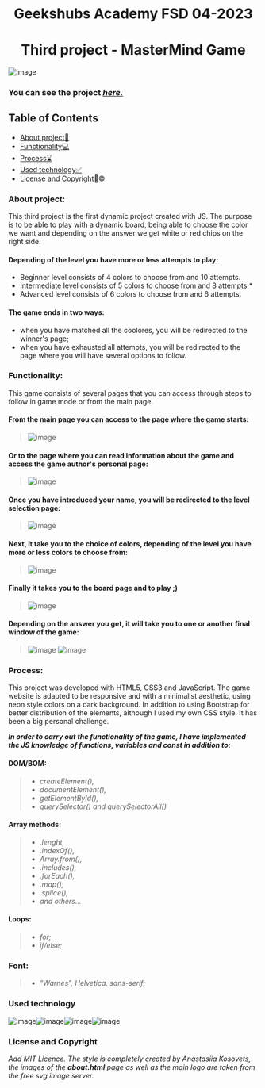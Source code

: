 <h1 align="center">Geekshubs Academy FSD 04-2023</h1>

<h1 align="center">Third project - MasterMind Game</h1>

![image](./img/initialPageShot.png)

### You can see the project [*here.*](https://anastasiakosovets.github.io/ak-fsd-masterMind/)

## Table of Contents

- [About project:thought_balloon:](#about-project)
- [Functionality:computer:](#functionality)
- [Process:hourglass:](#process)
- [Used technology:white_check_mark:](#used-technology)
- [License and Copyright:pencil::copyright:](#license-and-copyright)


### About project:

This third project is the first dynamic project created with JS. The purpose is to be able to play with a dynamic board, being able to choose the color we want and depending on the answer we get white or red chips on the right side.

#### Depending of the level you have more or less attempts to play:
- Beginner level consists of 4 colors to choose from and 10 attempts.
- Intermediate level consists of 5 colors to choose from and 8 attempts;* 
- Advanced level consists of 6 colors to choose from and 6 attempts.

#### The game ends in two ways:
- when you have matched all the coolores, you will be redirected to the winner's page;
- when you have exhausted all attempts, you will be redirected to the page where you will have several options to follow.

### Functionality:

This game consists of several pages that you can access through steps to follow in game mode or from the main page.

#### From the main page you can access to the page where the game starts:

> ![image](./img/inputName.png)

#### Or to the page where you can read information about the game and access the game author's personal page:

> ![image](./img/about.png)

#### Once you have introduced your name, you will be redirected to the level selection page:

> ![image](./img/level.png)


#### Next, it take you to the choice of colors, depending of the level you have more or less colors to choose from:

> ![image](./img/selectColors.png)

#### Finally it takes you to the board page and to play ;)

> ![image](./img/gameBoard.png)

#### Depending on the answer you get, it will take you to one or another final window of the game:

> ![image](./img/winner.png)   ![image](./img/notYourTime.png)


### Process:

This project was developed with HTML5, CSS3 and JavaScript. The game website is adapted to be responsive and with a minimalist aesthetic, using neon style colors on a dark background. In addition to using Bootstrap for better distribution of the elements, although I used my own CSS style. It has been a big personal challenge.

***In order to carry out the functionality of the game, I have implemented the JS knowledge of functions, variables and const in addition to:***

#### DOM/BOM: 
>- *createElement(),*
>- *documentElement(),*
>- *getElementById(),*
>- *querySelector() and querySelectorAll()*

#### Array methods:
>- *.lenght,*
>- *.indexOf(),*
>- *Array.from(),*
>- *.includes(),*
>- *.forEach(),*
>- *.map(),*
>- *.splice(),*
>- *and others...*

#### Loops:
>- *for;*
>- *if/else;*


### Font:
>- *"Warnes", Helvetica, sans-serif;*

### Used technology

![image](./img/pngegg.png)![image](./img/pngR.png)![image](./img/github.png)![image](./img/git.png)



### License and Copyright

*Add MIT Licence. The style is completely created by Anastasiia Kosovets, the images of the **about.html** page as well as the main logo are taken from the free svg image server.* 